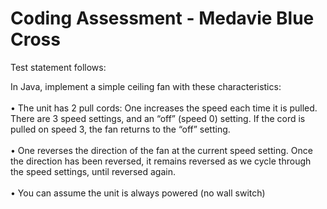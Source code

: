 # Coding Assessment - Medavie Blue Cross

Test statement follows:

In Java,  implement a simple ceiling fan with these characteristics:<br><br>
•    The unit has 2 pull cords:   One increases the speed each time it is pulled.  There are 3 speed settings, and an “off” (speed 0) setting. If the cord is pulled on speed 3, the fan returns to the “off” setting. <br><br>
•    One reverses the direction of the fan at the current speed setting. Once the direction has been reversed, it remains reversed as we cycle through the speed settings, until reversed again.
<br><br>
•    You can assume the unit is always powered (no wall switch)
